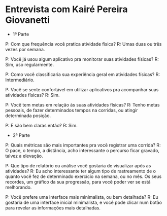 # Entrevista com Kairé Pereira Giovanetti

- 1ª Parte

P: Com que frequência você pratica atividade física?
R: Umas duas ou três vezes por semana.

P: Você já usou algum aplicativo pra monitorar suas atividades físicas?
R: Sim, uso regularmente.

P: Como você classificaria sua experiência geral em atividades físicas?
R: Intermediário.

P: Você se sente confortável em utilizar aplicativos pra acompanhar suas atividades físicas?
R: Sim.

P: Você tem metas em relação às suas atividades físicas?
R: Tenho metas pessoais, de fazer determinados tempos na corridas, ou atingir determinada posição.

P: E são bem claras então?
R: Sim.


- 2ª Parte

P: Quais métricas são mais importantes pra você registrar uma corrida?
R: O pace, o tempo, a distância, acho interessante o percurso ficar gravado, talvez a elevação.

P: Que tipo de relatório ou análise você gostaria de visualizar após as atividades?
R: Eu acho interessante ter algum tipo de rastreamento de o quanto você fez de determinado exercício na semana, ou no mês. Os seus recordes, um gráfico da sua progressão, para você poder ver se está melhorando.

P: Você prefere uma interface mais minimalista, ou bem detalhada?
R: Eu gostaria de uma interface inicial minimalista, e você pode clicar num botão para revelar as informações mais detalhadas.